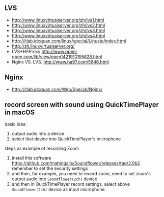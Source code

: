 ## LVS
* http://www.linuxvirtualserver.org/zh/lvs1.html
* http://www.linuxvirtualserver.org/zh/lvs2.html 
* http://www.linuxvirtualserver.org/zh/lvs3.html  
* http://www.linuxvirtualserver.org/zh/lvs4.html 
* http://itlab.idcquan.com/linux/special/Linuxjq/index.html 
* http://zh.linuxvirtualserver.org/ 
* LVS+HAProxy http://www.open-open.com/lib/view/open1421910195828.html 
* Nginx VS. LVS. http://www.ha97.com/5646.html 

## Nginx 
* http://itlab.idcquan.com/Web/Special/Nginx/ 


## record screen with sound using QuickTimePlayer in macOS

basic idea:
1. output audio into a device
2. select that device into QuickTimePlayer's microphone

steps as example of recording Zoom
1. install this software  https://github.com/mattingalls/Soundflower/releases/tag/2.0b2 remember to set the security settings 
2. and then, for example, you need to record zoom, need to set zoom's output audio into `Soundflower(2ch)` device
3. and then in QuickTimePlayer record settings, select above `Soundflower(2ch)` device as input microphone.

